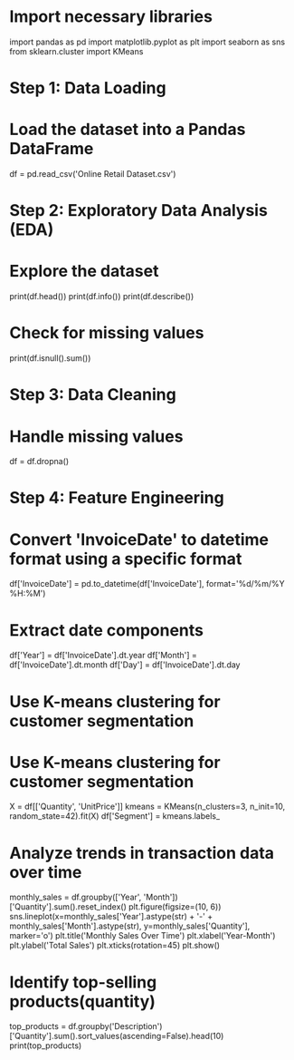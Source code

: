 # Import necessary libraries
import pandas as pd
import matplotlib.pyplot as plt
import seaborn as sns
from sklearn.cluster import KMeans

# Step 1: Data Loading
# Load the dataset into a Pandas DataFrame
df = pd.read_csv('Online Retail Dataset.csv')

# Step 2: Exploratory Data Analysis (EDA)
# Explore the dataset
print(df.head())
print(df.info())
print(df.describe())

# Check for missing values
print(df.isnull().sum())

# Step 3: Data Cleaning
# Handle missing values
df = df.dropna()

# Step 4: Feature Engineering
# Convert 'InvoiceDate' to datetime format using a specific format
df['InvoiceDate'] = pd.to_datetime(df['InvoiceDate'], format='%d/%m/%Y %H:%M')

# Extract date components
df['Year'] = df['InvoiceDate'].dt.year
df['Month'] = df['InvoiceDate'].dt.month
df['Day'] = df['InvoiceDate'].dt.day


# Use K-means clustering for customer segmentation
# Use K-means clustering for customer segmentation
X = df[['Quantity', 'UnitPrice']]
kmeans = KMeans(n_clusters=3, n_init=10, random_state=42).fit(X)
df['Segment'] = kmeans.labels_



# Analyze trends in transaction data over time
monthly_sales = df.groupby(['Year', 'Month'])['Quantity'].sum().reset_index()
plt.figure(figsize=(10, 6))
sns.lineplot(x=monthly_sales['Year'].astype(str) + '-' + monthly_sales['Month'].astype(str), y=monthly_sales['Quantity'], marker='o')
plt.title('Monthly Sales Over Time')
plt.xlabel('Year-Month')
plt.ylabel('Total Sales')
plt.xticks(rotation=45)
plt.show()


# Identify top-selling products(quantity)
top_products = df.groupby('Description')['Quantity'].sum().sort_values(ascending=False).head(10)
print(top_products)



